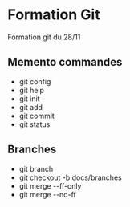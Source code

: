 # Formation Git

Formation git du 28/11

## Memento commandes

* git config
* git help
* git init
* git add
* git commit
* git status

## Branches

* git branch
* git checkout -b docs/branches
* git merge --ff-only
* git merge --no-ff
